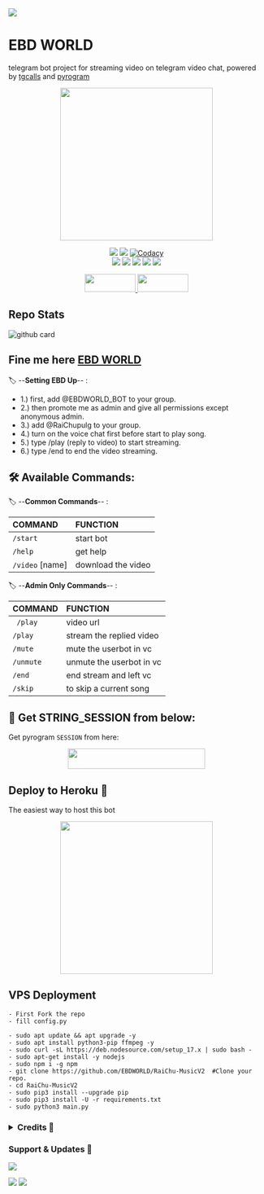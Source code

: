 <img src="https://user-images.githubusercontent.com/73097560/115834477-dbab4500-a447-11eb-908a-139a6edaec5c.gif">
<h1> EBD WORLD </h1>

telegram bot project for streaming video on telegram video chat, powered by [tgcalls](https://github.com/MarshalX/tgcalls) and [pyrogram](https://github.com/pyrogram/pyrogram)

<p align="center"><a href="https://t.me/BotDuniyaXd"><img src="https://telegra.ph/file/29b1910781fb0d6a4869f.jpg" width="300"></a></p>
<p align="center">
    <a href="https://www.python.org/" alt="made-with-python"> <img src="https://img.shields.io/badge/Made%20with-Python-black.svg?style=flat-square&logo=python&logoColor=blue&color=green" /></a>
    <a href="https://github.com/AMANTYA1/RaiChu-MusicV2/graphs/commit-activity" alt="Maintenance"> <img src="https://img.shields.io/badge/Maintained%3F-yes-green.svg?style=flat-square" /></a>
    <a href="https://app.codacy.com/gh/AMANTYA1/RaiChu-MusicV2/dashboard"> <img src="https://img.shields.io/codacy/grade/a723cb464d5a4d25be3152b5d71de82d?color=green&logo=codacy&style=flat-square" alt="Codacy" /></a><br>
    <a href="https://github.com/AMANTYA1/RaiChu-MusicV2"> <img src="https://img.shields.io/github/repo-size/AMANTYA1/Video-call-bot?color=green&logo=github&logoColor=blue&style=flat-square" /></a>
    <a href="https://github.com/AMANTYA1/RaiChu-MusicV2/commits/main"> <img src="https://img.shields.io/github/last-commit/AMANTYA1/RaiChu-MusicV2?color=green&logo=github&logoColor=blue&style=flat-square" /></a>
    <a href="https://github.com/AMANTYA1/RaiChu-MusicV2/issues"> <img src="https://img.shields.io/github/issues/AMANTYA1/RaiChu-MusicV2?color=green&logo=github&logoColor=blue&style=flat-square" /></a>
    <a href="https://github.com/AMANTYA1/RaiChu-MusicV2/network/members"> <img src="https://img.shields.io/github/forks/AMANTYA1/RaiChu-MusicV2?color=green&logo=github&logoColor=blue&style=flat-square" /></a>  
    <a href="https://github.com/AMANTYA1/RaiChu-MusicV2/network/members"> <img src="https://img.shields.io/github/stars/AMANTYA1/RaiChu-MusicV2?color=green&logo=github&logoColor=blue&style=flat-square" /></a>  
</p>


<p align="center">
  <a href="https://github.com/AMANTYA1/RaiChu-MusicV2/fork">
    <img src="https://img.shields.io/github/forks/AMANTYA1/RaiChu-MusicV2?color=dark&label=FORK&logo=github&style=plastic"width="100" height="35"> 
  </a>
  <a href="https://github.com/youtubeslgeekshow/Video-call-bot/stars">
    <img src="https://img.shields.io/github/stars/AMANTYA1/RaiChu-MusicV2?color=dark&label=STARS&logo=github&style=plastic"width="100" height="35">
  </a>
</p>  

## Repo Stats
![github card](https://github-readme-stats.vercel.app/api/pin/?username=AMANTYA1&repo=RaiChu-MusicV2&theme=dark)

## Fine me here  [EBD WORLD](https://t.me/ALONE_XDBot)

🏷️ --**Setting EBD Up**-- :
- 1.) first, add @EBDWORLD_BOT to your group.
- 2.) then promote me as admin and give all permissions except anonymous admin.
- 3.) add @RaiChupulg to your group.
- 4.) turn on the voice chat first before start to play song.
- 5.) type /play (reply to video) to start streaming.
- 6.) type /end to end the video streaming.

## 🛠 Available Commands:

🏷️ --**Common Commands**-- :

COMMAND | FUNCTION
:--- | :---
`/start` | start bot
`/help`| get help
`/video` [name] | download the video

🏷️ --**Admin Only Commands**-- :

COMMAND | FUNCTION
:--- | :---
` /play` | video url
`/play`| stream the replied video
`/mute` | mute the userbot in vc
`/unmute` | unmute the userbot in vc
`/end`| end stream and left vc
`/skip`| to skip a current song

## 🍁 Get STRING_SESSION from below:

Get pyrogram `SESSION` from here:


<p align="center"><a href="https://t.me/StringGenRo_bot"><img src="https://img.shields.io/badge/REPLIT-SESSION-yellow?style=plastic&logo=replit&logoColor=red"width="270" height="40" /></a></p>



##  Deploy to Heroku  🤝
The easiest way to host this bot


<p align="center"><a href="https://heroku.com/deploy?template=https://github.com/AMANTYA1/RaiChu-MusicV2"><img src="https://img.shields.io/badge/HEROKU-DEPLOY-blue?style=plastic&logo=heroku&logoColor=yellow"width="300"heigh="100" /></a></p>


## VPS Deployment
```
- First Fork the repo
- fill config.py

- sudo apt update && apt upgrade -y 
- sudo apt install python3-pip ffmpeg -y
- sudo curl -sL https://deb.nodesource.com/setup_17.x | sudo bash -
- sudo apt-get install -y nodejs
- sudo npm i -g npm
- git clone https://github.com/EBDWORLD/RaiChu-MusicV2  #Clone your repo.
- cd RaiChu-MusicV2
- sudo pip3 install --upgrade pip
- sudo pip3 install -U -r requirements.txt
- sudo python3 main.py
```
 </details> 

 <h3> <details>
  <summary><b>Credits 💖</b></summary>

- [Null Coder](https://github.com/EBDWORLD) for Editing
- [Levina](https://github.com/levina-lab/video-stream) for Codes
- [Team Yukki](https://github.com/TeamYukki/YukkiMusicBot) for Thumbnail
- [Marshal](https://github.com/MarshalX) for [pytgcalls](https://github.com/MarshalX)
- [Dan](https://github.com/delivrance) for [Pyrogram](https://github.com/pyrogram) 
</details> </h3>

### Support & Updates 🌹
<a href="https://t.me/EBD_WORLD"><img src="https://img.shields.io/badge/Join-Group%20Support-blue.svg?style=for-the-badge&logo=Telegram">

</a> <a href="https://t.me/MAFIA_EBD"><img src="https://img.shields.io/badge/Join-Updates%20Channel-blue.svg?style=for-the-badge&logo=Telegram"></a>
<img src="https://user-images.githubusercontent.com/73097560/115834477-dbab4500-a447-11eb-908a-139a6edaec5c.gif">
